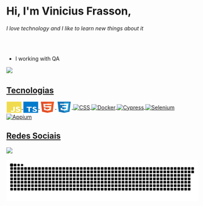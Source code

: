 
<h1>Hi, I'm Vinicius Frasson,</h1>
<h6>I love technology and I like to learn new things about it</h6>
<br />
<ul>
   <li>I working with QA</li>

</ul>
<div >
   <a href="https://github.com/Dev-context">
      <img
         height="180em"
         src="https://github-readme-stats.vercel.app/api?username=Dev-context&show_icons=true&theme=dark&include_all_commits=true&count_private=true"/>
</div>
<div>
<h2>Tecnologias</h2>
<img
   alt="Js"
   align="center"
   height="30"
   width="40"
   src="https://raw.githubusercontent.com/devicons/devicon/master/icons/javascript/javascript-plain.svg"
   />
<img
   alt="Ts"
   align="center"
   height="30"
   width="40"
   src="https://raw.githubusercontent.com/devicons/devicon/master/icons/typescript/typescript-plain.svg"
   />
<img
   alt="HTML"
   align="center"
   height="30"
   width="40"
   src="https://raw.githubusercontent.com/devicons/devicon/master/icons/html5/html5-original.svg"
   />
<img
   alt="CSS"
   align="center"
   height="30"
   width="40"
   src="https://raw.githubusercontent.com/devicons/devicon/master/icons/css3/css3-original.svg"
   />
<img
   alt="CSS"
   align="center"
   height="80"
   width="80"
   src="https://cdn.jsdelivr.net/gh/devicons/devicon/icons/nodejs/nodejs-original-wordmark.svg"
   />
<img
   alt="Docker"
   align="center"
   height="50"
   width="50"
   src="https://cdn.jsdelivr.net/gh/devicons/devicon/icons/docker/docker-original-wordmark.svg"
   />
   <img
   alt="Cypress"
   align="center"
   height="50"
   width="50"
   src="https://asset.brandfetch.io/idIq_kF0rb/idv3zwmSiY.jpeg"
   />
   <img
  alt="Selenium"
   align="center"
   height="50"
   width="50"
   src="https://encrypted-tbn0.gstatic.com/images?q=tbn:ANd9GcQiLfTTKRApG4kd5iCzmazTJARxHiwu8DLJEjLCBRniiPedkdKzEdJwufin84_9Lp4-u0I&usqp=CAU"
   /> 
   <img
   alt="Appium"
   align="center"
   height="50"
   width="50"
   src="https://w7.pngwing.com/pngs/372/674/png-transparent-appium-test-automation-software-testing-selenium-calabash-purple-violet-text.png"
   />  
</div>

<h2>Redes Sociais</h2>
<div align="start" style="display: flex">
<a
   href="https://www.linkedin.com/in/vinicius-oliveira-frasson-ba82101a1/"
   target="_blank"
   ><img
   src="https://img.shields.io/badge/-LinkedIn-%230077B5?style=for-the-badge&logo=linkedin&logoColor=white"
   target="_blank"
   />

</div>

   ![Snake animation](https://github.com/Dev-context/Dev-context/blob/output/github-contribution-grid-snake.svg)



 

